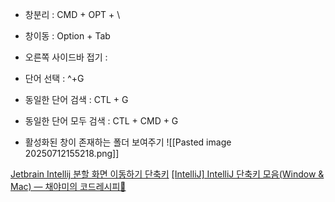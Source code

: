 - 창분리 : CMD + OPT + \
- 창이동 : Option + Tab
- 오른쪽 사이드바 접기 : 
- 단어 선택 : ^+G
- 동일한 단어 검색 : CTL + G
- 동일한 단어 모두 검색 : CTL + CMD + G

- 활성화된 창이 존재하는 폴더 보여주기
![[Pasted image 20250712155218.png]]


[Jetbrain Intellij 분할 화면 이동하기 단축키](https://v3.leedo.me/devs/122)
[[IntelliJ] IntelliJ 단축키 모음(Window & Mac) — 채야미의 코드레시피🍳](https://chaeyami.tistory.com/216)